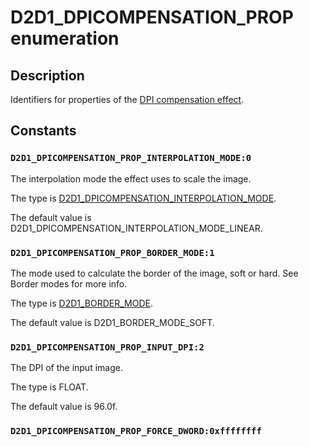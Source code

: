 # D2D1_DPICOMPENSATION_PROP enumeration

## Description

Identifiers for properties of the [DPI compensation effect](https://learn.microsoft.com/windows/desktop/Direct2D/dpi-compensation).

## Constants

### `D2D1_DPICOMPENSATION_PROP_INTERPOLATION_MODE:0`

The interpolation mode the effect uses to scale the image.

The type is [D2D1_DPICOMPENSATION_INTERPOLATION_MODE](https://learn.microsoft.com/windows/desktop/api/d2d1effects/ne-d2d1effects-d2d1_dpicompensation_interpolation_mode).

The default value is D2D1_DPICOMPENSATION_INTERPOLATION_MODE_LINEAR.

### `D2D1_DPICOMPENSATION_PROP_BORDER_MODE:1`

The mode used to calculate the border of the image, soft or hard. See Border modes for more info.

The type is [D2D1_BORDER_MODE](https://learn.microsoft.com/windows/desktop/api/d2d1effects/ne-d2d1effects-d2d1_border_mode).

The default value is D2D1_BORDER_MODE_SOFT.

### `D2D1_DPICOMPENSATION_PROP_INPUT_DPI:2`

The DPI of the input image.

The type is FLOAT.

The default value is 96.0f.

### `D2D1_DPICOMPENSATION_PROP_FORCE_DWORD:0xffffffff`